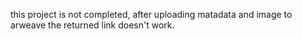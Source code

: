 this project is not completed, after uploading matadata and image to arweave the returned link doesn't work.
